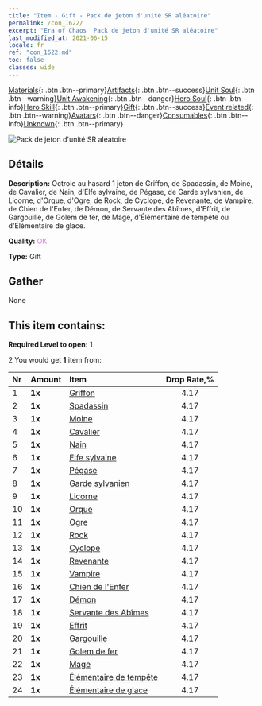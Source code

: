 ```yaml
---
title: "Item - Gift - Pack de jeton d'unité SR aléatoire"
permalink: /con_1622/
excerpt: "Era of Chaos  Pack de jeton d'unité SR aléatoire"
last_modified_at: 2021-06-15
locale: fr
ref: "con_1622.md"
toc: false
classes: wide
---
```

 [Materials](/ItemsFR/){: .btn .btn--primary}[Artifacts](/ItemsFR/Artifacts/){: .btn .btn--success}[Unit Soul](/ItemsFR/UnitSoul/){: .btn .btn--warning}[Unit Awakening](/ItemsFR/UnitAwakening/){: .btn .btn--danger}[Hero Soul](/ItemsFR/HeroSoul/){: .btn .btn--info}[Hero Skill](/ItemsFR/HeroSkill/){: .btn .btn--primary}[Gift](/ItemsFR/Gift/){: .btn .btn--success}[Event related](/ItemsFR/Events/){: .btn .btn--warning}[Avatars](/ItemsFR/Avatars/){: .btn .btn--danger}[Consumables](/ItemsFR/Consumables/){: .btn .btn--info}[Unknown](/ItemsFR/Unknown/){: .btn .btn--primary}

 ![Pack de jeton d'unité SR aléatoire](/images/t/i_907238.png)

## Détails
 **Description:** Octroie au hasard 1 jeton de Griffon, de Spadassin, de Moine, de Cavalier, de Nain, d'Elfe sylvaine, de Pégase, de Garde sylvanien, de Licorne, d'Orque, d'Ogre, de Rock, de Cyclope, de Revenante, de Vampire, de Chien de l'Enfer, de Démon, de Servante des Abîmes, d'Effrit, de Gargouille, de Golem de fer, de Mage, d'Élémentaire de tempête ou d'Élémentaire de glace.

 **Quality:** <span style="color: #DA70D6">OK</span>

 **Type:** Gift

## Gather

  None

## This item contains:

 **Required Level to open:** 1

 2 You would get **1** item  from:

  | Nr | Amount |     Item    | Drop Rate,% |
  |:---|:-------|:------------|:---------:|
  | 1 |  **1x** | [Griffon](/ItemsFR/unt_192/) | 4.17 | 
  | 2 |  **1x** | [Spadassin](/ItemsFR/unt_193/) | 4.17 | 
  | 3 |  **1x** | [Moine](/ItemsFR/unt_194/) | 4.17 | 
  | 4 |  **1x** | [Cavalier ](/ItemsFR/unt_195/) | 4.17 | 
  | 5 |  **1x** | [Nain](/ItemsFR/unt_200/) | 4.17 | 
  | 6 |  **1x** | [Elfe sylvaine](/ItemsFR/unt_201/) | 4.17 | 
  | 7 |  **1x** | [Pégase](/ItemsFR/unt_202/) | 4.17 | 
  | 8 |  **1x** | [Garde sylvanien](/ItemsFR/unt_203/) | 4.17 | 
  | 9 |  **1x** | [Licorne](/ItemsFR/unt_204/) | 4.17 | 
  | 10 |  **1x** | [Orque](/ItemsFR/unt_219/) | 4.17 | 
  | 11 |  **1x** | [Ogre](/ItemsFR/unt_220/) | 4.17 | 
  | 12 |  **1x** | [Rock](/ItemsFR/unt_221/) | 4.17 | 
  | 13 |  **1x** | [Cyclope](/ItemsFR/unt_222/) | 4.17 | 
  | 14 |  **1x** | [Revenante](/ItemsFR/unt_210/) | 4.17 | 
  | 15 |  **1x** | [Vampire](/ItemsFR/unt_211/) | 4.17 | 
  | 16 |  **1x** | [Chien de l'Enfer](/ItemsFR/unt_228/) | 4.17 | 
  | 17 |  **1x** | [Démon](/ItemsFR/unt_229/) | 4.17 | 
  | 18 |  **1x** | [Servante des Abîmes](/ItemsFR/unt_230/) | 4.17 | 
  | 19 |  **1x** | [Effrit](/ItemsFR/unt_231/) | 4.17 | 
  | 20 |  **1x** | [Gargouille](/ItemsFR/unt_236/) | 4.17 | 
  | 21 |  **1x** | [Golem de fer](/ItemsFR/unt_237/) | 4.17 | 
  | 22 |  **1x** | [Mage](/ItemsFR/unt_238/) | 4.17 | 
  | 23 |  **1x** | [Élémentaire de tempête](/ItemsFR/unt_263/) | 4.17 | 
  | 24 |  **1x** | [Élémentaire de glace](/ItemsFR/unt_264/) | 4.17 | 
